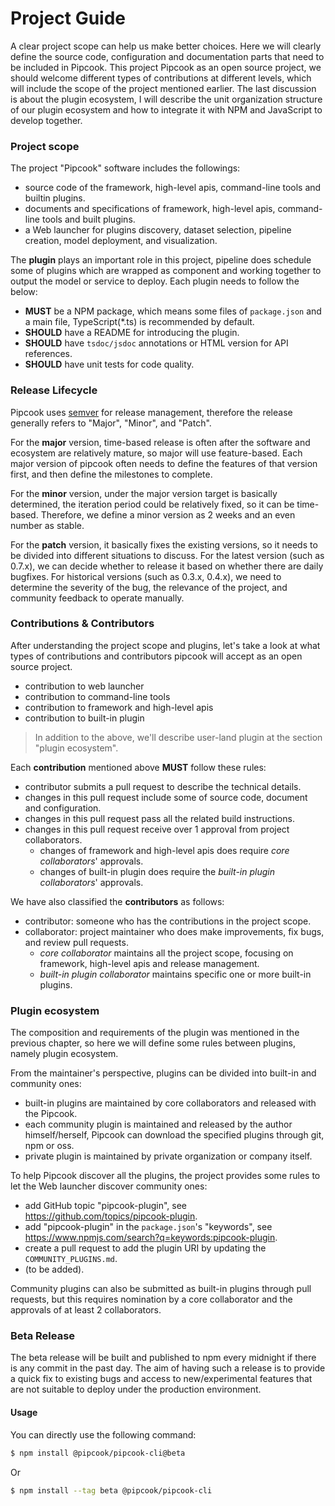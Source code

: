 # Project Guide

A clear project scope can help us make better choices. Here we will clearly define the source code, configuration and documentation parts that need to be included in Pipcook. This project Pipcook as an open source project, we should welcome different types of contributions at different levels, which will include the scope of the project mentioned earlier. The last discussion is about the plugin ecosystem, I will describe the unit organization structure of our plugin ecosystem and how to integrate it with NPM and JavaScript to develop together.

### Project scope

The project "Pipcook" software includes the followings:

- source code of the framework, high-level apis, command-line tools and builtin plugins.
- documents and specifications of framework, high-level apis, command-line tools and built plugins.
- a Web launcher for plugins discovery, dataset selection, pipeline creation, model deployment, and visualization.

The **plugin** plays an important role in this project, pipeline does schedule some of plugins which are wrapped as component and working together to output the model or service to deploy. Each plugin needs to follow the below:

- **MUST** be a NPM package, which means some files of `package.json` and a main file, TypeScript(*.ts) is recommended by default.
- **SHOULD** have a README for introducing the plugin.
- **SHOULD** have `tsdoc/jsdoc` annotations or HTML version for API references.
- **SHOULD** have unit tests for code quality.

### Release Lifecycle

Pipcook uses [semver][] for release management, therefore the release generally refers to "Major", "Minor", and "Patch".

For the **major** version, time-based release is often after the software and ecosystem are relatively mature, so major will use feature-based. Each major version of pipcook often needs to define the features of that version first, and then define the milestones to complete.

For the **minor** version, under the major version target is basically determined, the iteration period could be relatively fixed, so it can be time-based. Therefore, we define a minor version as 2 weeks and an even number as stable.

For the **patch** version, it basically fixes the existing versions, so it needs to be divided into different situations to discuss. For the latest version (such as 0.7.x), we can decide whether to release it based on whether there are daily bugfixes. For historical versions (such as 0.3.x, 0.4.x), we need to determine the severity of the bug, the relevance of the project, and community feedback to operate manually.

### Contributions & Contributors

After understanding the project scope and plugins, let's take a look at what types of contributions and contributors pipcook will accept as an open source project.

- contribution to web launcher
- contribution to command-line tools
- contribution to framework and high-level apis
- contribution to built-in plugin

> In addition to the above, we'll describe user-land plugin at the section "plugin ecosystem".

Each **contribution** mentioned above **MUST** follow these rules:

- contributor submits a pull request to describe the technical details.
- changes in this pull request include some of source code, document and configuration.
- changes in this pull request pass all the related build instructions.
- changes in this pull request receive over 1 approval from project collaborators.
  - changes of framework and high-level apis does require *core collaborators*' approvals.
  - changes of built-in plugin does require the *built-in plugin collaborators*' approvals.

We have also classified the **contributors** as follows:

- contributor: someone who has the contributions in the project scope.
- collaborator: project maintainer who does make improvements, fix bugs, and review pull requests.
  - *core collaborator* maintains all the project scope, focusing on framework, high-level apis and release management.
  - *built-in plugin collaborator* maintains specific one or more built-in plugins.

### Plugin ecosystem

The composition and requirements of the plugin was mentioned in the previous chapter, so here we will define some rules between plugins, namely plugin ecosystem.

From the maintainer's perspective, plugins can be divided into built-in and community ones:

- built-in plugins are maintained by core collaborators and released with the Pipcook.
- each community plugin is maintained and released by the author himself/herself, Pipcook can download the specified plugins through git, npm or oss.
- private plugin is maintained by private organization or company itself.

To help Pipcook discover all the plugins, the project provides some rules to let the Web launcher discover community ones:

- add GitHub topic "pipcook-plugin", see https://github.com/topics/pipcook-plugin.
- add "pipcook-plugin" in the `package.json`'s "keywords", see https://www.npmjs.com/search?q=keywords:pipcook-plugin.
- create a pull request to add the plugin URI by updating the `COMMUNITY_PLUGINS.md`.
- (to be added).

Community plugins can also be submitted as built-in plugins through pull requests, but this requires nomination by a core collaborator and the approvals of at least 2 collaborators.

[semver]: https://semver.org/

### Beta Release

The beta release will be built and published to npm every midnight if there is any commit in the past day.
The aim of having such a release is to provide a quick fix to existing bugs and access to new/experimental features that are not suitable to deploy under the production environment.

#### Usage

You can directly use the following command:
```bash
$ npm install @pipcook/pipcook-cli@beta
```

Or

```bash
$ npm install --tag beta @pipcook/pipcook-cli
```
